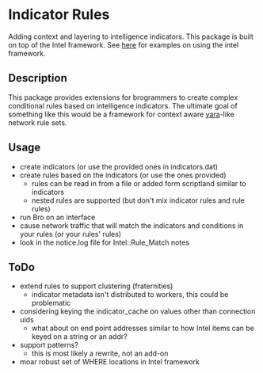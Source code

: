 Indicator Rules
===============
Adding context and layering to intelligence indicators. This package is built on top of the Intel framework. See [here](http://www.bro.org/bro-exchange-2013/exercises/intel.html) for examples on using the intel framework.

Description
-----------
This package provides extensions for brogrammers to create complex conditional rules based on intelligence indicators. The ultimate goal of something like this would be a framework for context aware [yara](http://plusvic.github.io/yara)-like network rule sets.

Usage
-----
- create indicators (or use the provided ones in indicators.dat)
- create rules based on the indicators (or use the ones provided)
	- rules can be read in from a file or added form scriptland similar to indicators
	- nested rules are supported (but don't mix indicator rules and rule rules)
- run Bro on an interface
- cause network traffic that will match the indicators and conditions in your rules (or your rules' rules)
- look in the notice.log file for Intel::Rule_Match notes

ToDo
----
- extend rules to support clustering (fraternities)
	- indicator metadata isn't distributed to workers, this could be problematic
- considering keying the indicator_cache on values other than connection uids
	- what about on end point addresses similar to how Intel items can be keyed on a string or an addr?
- support patterns?
	- this is most likely a rewrite, not an add-on
- moar robust set of WHERE locations in Intel framework
